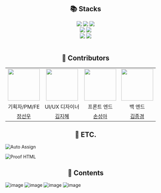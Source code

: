 <div align=center><h2>📚 Stacks</h2></div>
<div align=center> 
  <img src="https://img.shields.io/badge/Flutter-02569B?style=for-the-badge&logo=flutter&logoColor=white">
  <img src="https://img.shields.io/badge/Spring-6DB33F?style=for-the-badge&logo=spring&logoColor=white">
  <img src="https://img.shields.io/badge/Dart-0175C2?style=for-the-badge&logo=dart&logoColor=white">
  <br>
  
  <img src="https://img.shields.io/badge/notion-000000?style=for-the-badge&logo=notion&logoColor=white">
  <img src="https://img.shields.io/badge/discord-5865f2?style=for-the-badge&logo=discord&logoColor=white">
  <br>
  
  <img src="https://img.shields.io/badge/github-181717?style=for-the-badge&logo=github&logoColor=white">
  <img src="https://img.shields.io/badge/git-F05032?style=for-the-badge&logo=git&logoColor=white">
  <br>
</div>

<br>

<div align=center><h2>🐥 Contributors</h2></div>

<div align=center>
<table>
  <tr>
    <td align="center"><a href="https://github.com/InSange"><img src="https://tr.rbxcdn.com/ecac8c841a5aea0586a50a17181934ff/420/420/Hat/Png" width="100px;" alt=""/>
    <td align="center"><a href="https://github.com/InSange"><img src="https://w7.pngwing.com/pngs/296/918/png-transparent-surreal-humour-meme-cat-turnbull-ac-9-cat-like-mammal-carnivoran-meme.png" width="100px;" alt=""/>
    <td align="center"><a href="https://github.com/huchujj"><img src="https://creatorset.com/cdn/shop/files/Transparent1440x1080cattakingaselfiephoto.png?v=1702844064" width="100px;" alt=""/>
    <td align="center"><a href="https://github.com/JONG-KYEONG"><img src="https://tr.rbxcdn.com/42eaa90224b3f85eeedfa87cb3823906/420/420/Hat/Png" width="100px;" alt=""/>
  </tr>
  <tr align="center">
      <td>기획자/PM/FE</td>
    <td>UI/UX 디자이너</td>
    <td>프론트 엔드</td>
    <td>백 엔드</td>
  </tr>
  <tr>
    <td align="center"><a href="https://github.com/InSange" title="Code">장선우</a></td>
    <td align="center"><a href="https://github.com/InSange" title="Code">김지혜</a></td>
    <td align="center"><a href="https://github.com/huchujj" title="Code">손성아</a></td>
    <td align="center"><a href="https://github.com/JONG-KYEONG" title="Code">김종경</a></td>
  </tr>
</table>
</div>


<div align=center><h2> 📖 ETC.</h2></div>

![Auto Assign](https://github.com/PKNU-Assemble/demo-repository/actions/workflows/auto-assign.yml/badge.svg)

![Proof HTML](https://github.com/PKNU-Assemble/demo-repository/actions/workflows/proof-html.yml/badge.svg)


<div align=center><h2>🔖 Contents</h2></div>

![image](https://github.com/user-attachments/assets/8fd61bfb-0a1a-4adb-af7e-c013c4ec8f4e)
![image](https://github.com/user-attachments/assets/589d7545-8818-4c63-84f5-49fa94dd709e)
![image](https://github.com/user-attachments/assets/72324c1e-f67a-46fd-878d-de7f04c669f5)
![image](https://github.com/user-attachments/assets/b042d906-0713-4f52-80e2-f1b256c85a80)

